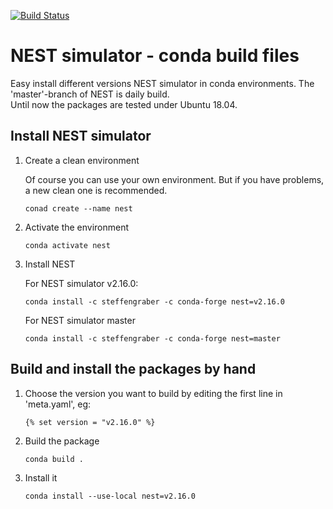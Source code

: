 [![Build Status](https://travis-ci.org/steffengraber/conda-nest.svg?branch=master)](https://travis-ci.org/steffengraber/conda-nest)

# NEST simulator - conda build files

Easy install different versions NEST simulator in conda environments.
The 'master'-branch of NEST is daily build.  
Until now the packages are tested under Ubuntu 18.04.

## Install NEST simulator

1.  Create a clean environment

    Of course you can use your own environment. But if you have problems, a new clean one is recommended.

        conad create --name nest

2.  Activate the environment

        conda activate nest

3.  Install NEST

    For NEST simulator v2.16.0:

        conda install -c steffengraber -c conda-forge nest=v2.16.0

    For NEST simulator master

        conda install -c steffengraber -c conda-forge nest=master


## Build and install the packages by hand

1.  Choose the version you want to build by editing the first line in
    'meta.yaml', eg:

        {% set version = "v2.16.0" %}

2.  Build the package

        conda build .

3.  Install it

        conda install --use-local nest=v2.16.0

